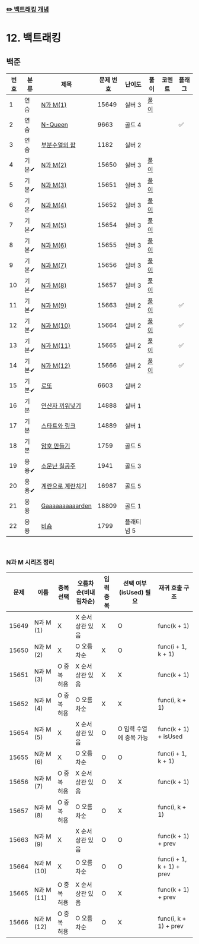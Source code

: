 ### [✏️ 백트래킹 개념](/topics/12_backtracking/backtracking.md)

# 12. 백트래킹

## 백준
| 번호 | 분류 | 제목                                                      | 문제 번호 | 난이도 | 풀이                                | 코멘트 | 플래그 |
|----|----|---------------------------------------------------------|------|-----|-----------------------------------|--|--|
| 1  | 연습 | [N과 M(1)](https://www.acmicpc.net/problem/15649)        | 15649 |  실버 3  | [풀이](/solutions/12/S15649.java)   |  |  |
| 2  | 연습 | [N-Queen](https://www.acmicpc.net/problem/9663)         | 9663  |  골드 4   |                                   |  | ✅ |
| 3  | 연습 | [부분수열의 합](https://www.acmicpc.net/problem/1182)       | 1182  |  실버 2   |                                   |  |  |
| 4  | 기본✔ | [N과 M(2)](https://www.acmicpc.net/problem/15650)        | 15650 |  실버 3   | [풀이](/solutions/12/S15650V2.java) |  |  |
| 5  | 기본✔ | [N과 M(3)](https://www.acmicpc.net/problem/15651)        | 15651 |  실버 3   | [풀이](/solutions/12/S15651.java)   |  |  |
| 6  | 기본✔ | [N과 M(4)](https://www.acmicpc.net/problem/15652)        | 15652 |  실버 3   | [풀이](/solutions/12/S15652.java)   |  |  |
| 7  | 기본✔ | [N과 M(5)](https://www.acmicpc.net/problem/15654)        | 15654 |  실버 3   | [풀이](/solutions/12/S15654.java)   |  |  |
| 8  | 기본✔ | [N과 M(6)](https://www.acmicpc.net/problem/15655)        | 15655 |  실버 3   | [풀이](/solutions/12/S15655.java)   |  |  |
| 9  | 기본✔ | [N과 M(7)](https://www.acmicpc.net/problem/15656)        | 15656 |  실버 3   | [풀이](/solutions/12/S15656.java)   |  |  |
| 10 | 기본✔ | [N과 M(8)](https://www.acmicpc.net/problem/15657)        | 15657 |  실버 3   | [풀이](/solutions/12/S15657.java)   |  |  |
| 11 | 기본✔ | [N과 M(9)](https://www.acmicpc.net/problem/15663)        | 15663 |  실버 2   | [풀이](/solutions/12/S15663.java)   |  | ✅ |
| 12 | 기본✔ | [N과 M(10)](https://www.acmicpc.net/problem/15664)       | 15664 |  실버 2   | [풀이](/solutions/12/S15664.java)   |  | ✅ |
| 13 | 기본✔ | [N과 M(11)](https://www.acmicpc.net/problem/15665)       | 15665 |  실버 2   | [풀이](/solutions/12/S15665.java)   |  | ✅ |
| 14 | 기본✔ | [N과 M(12)](https://www.acmicpc.net/problem/15666)       | 15666 |  실버 2   | [풀이](/solutions/12/S15666.java)   |  | ✅ |
| 15 | 기본✔ | [로또](https://www.acmicpc.net/problem/6603)              | 6603  |  실버 2   |                                   |  |  |
| 16 | 기본 | [연산자 끼워넣기](https://www.acmicpc.net/problem/14888)       | 14888 |  실버 1 |                                   |  |  |
| 17 | 기본 | [스타트와 링크](https://www.acmicpc.net/problem/14889)        | 14889 |  실버 1   |                                   |  |  |
| 18 | 기본 | [암호 만들기](https://www.acmicpc.net/problem/1759)          | 1759  |  골드 5   |                                   |  |  |
| 19 | 응용✔ | [소문난 칠공주](https://www.acmicpc.net/problem/1941)         | 1941  |  골드 3   |                                   |  |  |
| 20 | 응용✔ | [계란으로 계란치기](https://www.acmicpc.net/problem/16987)      | 16987 |  골드 5   |                                   |  |  |
| 21 | 응용 | [Gaaaaaaaaaarden](https://www.acmicpc.net/problem/18809) | 18809 |  골드 1   |                                   |  |  |
| 22 | 응용 | [비숍](https://www.acmicpc.net/problem/1799)              | 1799  |  플래티넘 5   |                                   |  |  |

<br>

### N과 M 시리즈 정리

| 문제    | 이름        | 중복 선택 | 오름차순(비내림차순) | 입력 중복 | 선택 여부(isUsed) 필요 | 재귀 호출 구조                  |
|-------|-----------|---|-------------|-------|------------------|---------------------------|
| 15649 | N과 M (1)  | X | X 순서 상관 있음  | X     | O                | func(k + 1)               |
| 15650 | N과 M (2)  | X | O 오름차순 | X     | O                | func(i + 1, k + 1)        |
| 15651 | N과 M (3)  | O 중복 허용 | X 순서 상관 있음  | X     | X                | func(k + 1)               |
| 15652 | N과 M (4)  | O 중복 허용 | O 오름차순  | X     | X                | func(i, k + 1)            |
| 15654 | N과 M (5)  | X | X 순서 상관 있음  | O     | O 입력 수열에 중복 가능   | func(k + 1) + isUsed      |
| 15655 | N과 M (6)  | X | O 오름차순  | O     | O                | func(i + 1, k + 1)        |
| 15656 | N과 M (7)  | O 중복 허용 | X 순서 상관 있음  | O     | X                | func(k + 1)               |
| 15657 | N과 M (8)  | O 중복 허용 | O 오름차순  | O     | X                | func(i, k + 1)            |
| 15663 | N과 M (9)  | X | X 순서 상관 있음  | O     | O                | func(k + 1) + prev        |
| 15664 | N과 M (10) | X | O 오름차순  | O     | O                | func(i + 1, k + 1) + prev |
| 15665 | N과 M (11) | O 중복 허용  | X 순서 상관 있음  | O     | X                | func(k + 1) + prev        |
| 15666 | N과 M (12) | O 중복 허용  | O 오름차순  | O     | X                | func(i, k + 1) + prev     |
